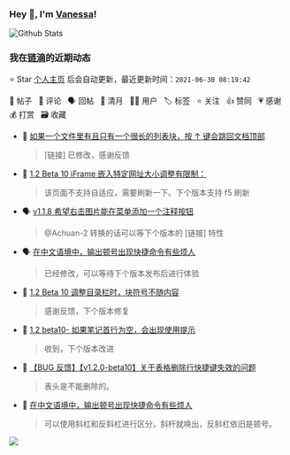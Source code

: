 ### Hey 👋, I'm [Vanessa](http://vanessa.b3log.org/)!

![Github Stats](https://github-readme-stats.vercel.app/api?username=Vanessa219&show_icons=true)

<!--events start -->

### 我在[链滴](https://ld246.com)的近期动态

⭐️ Star [个人主页](https://github.com/Vanessa219/Vanessa219) 后会自动更新，最近更新时间：`2021-06-30 08:19:42`

📝 帖子 &nbsp; 💬 评论 &nbsp; 🗣 回帖 &nbsp; 🌙 清月 &nbsp; 👨‍💻 用户 &nbsp; 🏷️ 标签 &nbsp; ⭐️ 关注 &nbsp; 👍 赞同 &nbsp; 💗 感谢 &nbsp; 💰 打赏 &nbsp; 🗃 收藏

* 💬 [如果一个文件里有且只有一个很长的列表块，按 ↑ 键会跳回文档顶部](https://ld246.com/article/1624967223639/comment/1625012070036#comments)

  > [链接] 已修改，感谢反馈
* 💬 [1.2 Beta 10 iFrame 嵌入特定网址大小调整有限制：](https://ld246.com/article/1624892930807/comment/1624980235261#comments)

  > 该页面不支持自适应，需要刷新一下。下个版本支持 f5 刷新
* 🗣 [v1.1.8 希望右击图片能在菜单添加一个注释按钮](https://ld246.com/article/1617550874077/comment/1617865027895#comments)

  > @Achuan-2 转换的话可以等下个版本的 [链接] 特性
* 🗣 [在中文语境中，输出顿号出现快捷命令有些烦人](https://ld246.com/article/1624630991767/comment/1624944355527#comments)

  > 已经修改，可以等待下个版本发布后进行体验
* 💬 [1.2 Beta 10 调整目录栏时，块符号不随内容](https://ld246.com/article/1624951095354/comment/1624976511186#comments)

  > 感谢反馈，下个版本修复
* 💬 [1.2 beta10- 如果笔记首行为空，会出现使用提示](https://ld246.com/article/1624931432368/comment/1624952034962#comments)

  > 收到，下个版本改进
* 💬 [【BUG 反馈】【v1.2.0-beta10】关于表格删除行快捷键失效的问题](https://ld246.com/article/1624942400061/comment/1624951085858#comments)

  > 表头是不能删除的。
* 💬 [在中文语境中，输出顿号出现快捷命令有些烦人](https://ld246.com/article/1624630991767/comment/1624934913485#comments)

  > 可以使用斜杠和反斜杠进行区分，斜杆就唤出，反斜杠依旧是顿号。


<!--events end -->

<a title="Hits" target="_blank" href="https://github.com/Vanessa219/Vanessa219"><img src="https://hits.b3log.org/Vanessa219/Vanessa219.svg"></a>
